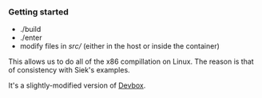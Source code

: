### Getting started

* ./build
* ./enter
* modify files in *src/* (either in the host or inside the container)

This allows us to do all of the x86 compillation on Linux. The reason is that of consistency with Siek's examples.

It's a slightly-modified version of [Devbox](https://github.com/hunan-rostomyan/devbox).
